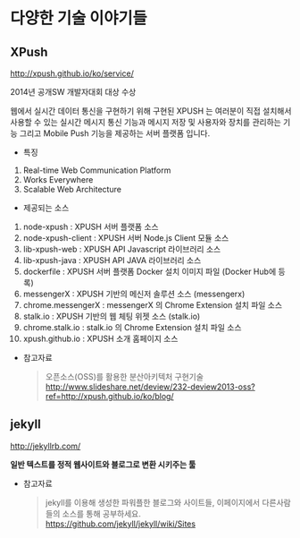 # 다양한 기술 이야기들

## XPush

http://xpush.github.io/ko/service/

2014년 공개SW 개발자대회 대상 수상

웹에서 실시간 데이터 통신을 구현하기 위해 구현된 XPUSH 는 여러분이 직접 설치해서 사용할 수 있는 실시간 메시지 통신 기능과 메시지 저장 및 사용자와 장치를 관리하는 기능 그리고 Mobile Push 기능을 제공하는 서버 플랫폼 입니다.

* 특징

1. Real-time Web Communication Platform
2. Works Everywhere
3. Scalable Web Architecture

* 제공되는 소스

1. node-xpush : XPUSH 서버 플랫폼 소스
2.  node-xpush-client : XPUSH 서버 Node.js Client 모듈 소스
3. lib-xpush-web : XPUSH API Javascript 라이브러리 소스
4. lib-xpush-java : XPUSH API JAVA 라이브러리 소스
5. dockerfile : XPUSH 서버 플랫폼 Docker 설치 이미지 파일 (Docker Hub에 등록)
6. messengerX : XPUSH 기반의 메신저 솔루션 소스 (messengerx)
7. chrome.messengerX : messengerX 의 Chrome Extension 설치 파일 소스
8. stalk.io : XPUSH 기반의 웹 체팅 위젯 소스 (stalk.io)
9. chrome.stalk.io : stalk.io 의 Chrome Extension 설치 파일 소스
10. xpush.github.io : XPUSH 소개 홈페이지 소스

* 참고자료

    > 오픈소스(OSS)를 활용한 분산아키텍처 구현기술<br/>http://www.slideshare.net/deview/232-deview2013-oss?ref=http://xpush.github.io/ko/blog/

## jekyll

http://jekyllrb.com/

**일반 텍스트를 정적 웹사이트와 블로그로 변환 시키주는 툴**

* 참고자료

    > jekyll를 이용해 생성한 파워플한 블로그와 사이트들, 이페이지에서 다른사람들의 소스를 통해 공부하세요.<br/>https://github.com/jekyll/jekyll/wiki/Sites